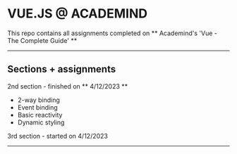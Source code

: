 # VUE.JS @ ACADEMIND
This repo contains all assignments completed on ** Academind's 'Vue - The Complete Guide' **

---

## Sections + assignments

2nd section - finished on ** 4/12/2023 **
  - 2-way binding 
  - Event binding 
  - Basic reactivity 
  - Dynamic styling
  
3rd section - started on 4/12/2023

---
